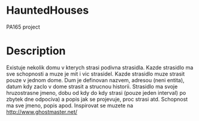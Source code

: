 # HauntedHouses
PA165 project

# Description
Existuje nekolik domu v kterych strasi podivna strasidla. Kazde strasidlo ma sve schopnosti a muze je mit i vic 
strasidel. Kazde strasidlo muze strasit pouze v jednom dome. Dum je definovan nazvem, adresou (neni entita), datum 
kdy zaclo v dome strasit a strucnou historii. Strasidlo ma svoje hruzostrasne jmeno, dobu od kdy do kdy strasi (pouze 
jeden interval) po zbytek dne odpociva) a popis jak se projevuje, proc strasi atd. Schopnost ma sve jmeno, popis apod. 
Inspirovat se muzete na http://www.ghostmaster.net/